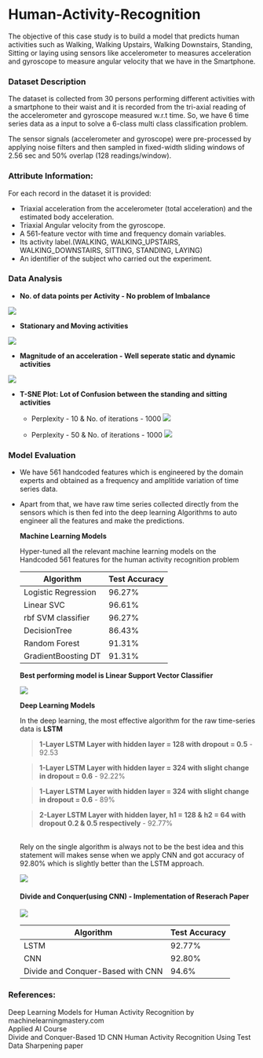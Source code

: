 # Human-Activity-Recognition
The objective of this case study is to build a model that predicts human activities such as Walking, Walking Upstairs, Walking Downstairs, Standing, Sitting or laying using sensors like accelerometer to measures acceleration and gyroscope to measure angular velocity that we have in the Smartphone.

### Dataset Description
The dataset is collected from 30 persons performing different activities with a smartphone to their waist and it is recorded from the tri-axial reading of the accelerometer and gyroscope measured w.r.t time. So, we have 6 time series data as a input to solve a 6-class multi class classification problem.

The sensor signals (accelerometer and gyroscope) were pre-processed by applying noise filters and then sampled in fixed-width sliding windows of 2.56 sec and 50% overlap (128 readings/window).

### Attribute Information:
For each record in the dataset it is provided:

- Triaxial acceleration from the accelerometer (total acceleration) and the estimated body acceleration.
- Triaxial Angular velocity from the gyroscope.
- A 561-feature vector with time and frequency domain variables.
- Its activity label.(WALKING, WALKING_UPSTAIRS, WALKING_DOWNSTAIRS, SITTING, STANDING, LAYING)
- An identifier of the subject who carried out the experiment.

### Data Analysis

- __No. of data points per Activity - No problem of Imbalance__

![](https://github.com/rohitgurjar058/Human-Activity-Recognition/blob/master/Images/datapoints_count.png)

- __Stationary and Moving activities__

![](https://github.com/rohitgurjar058/Human-Activity-Recognition/blob/master/Images/stationary_vs_moving.png)

- __Magnitude of an acceleration - Well seperate static and dynamic activities__ 

![](https://github.com/rohitgurjar058/Human-Activity-Recognition/blob/master/Images/mag_acceleration.png)

- __T-SNE Plot: Lot of Confusion between the standing and sitting activities__

  - Perplexity - 10 & No. of iterations - 1000
![](https://github.com/rohitgurjar058/Human-Activity-Recognition/blob/master/Images/tsne_perp_10_iter_1000.png)

  - Perplexity - 50 & No. of iterations - 1000
![](https://github.com/rohitgurjar058/Human-Activity-Recognition/blob/master/Images/tsne_perp_50_iter_1000.png)

### Model Evaluation

- We have 561 handcoded features which is engineered by the domain experts and obtained as a frequency and amplitide variation of time series data.

- Apart from that, we have raw time series collected directly from the sensors which is then fed into the deep learning Algorithms to auto engineer all the features and make the predictions. 

  __Machine Learning Models__
  
  Hyper-tuned all the relevant machine learning models on the Handcoded 561 features for the human activity recognition problem

   Algorithm | Test Accuracy
    ------------ | -------------
    Logistic Regression | 96.27%    
    Linear SVC          | 96.61%       
    rbf SVM classifier  | 96.27%      
    DecisionTree        | 86.43%      
    Random Forest       | 91.31%       
    GradientBoosting DT | 91.31%  
    
    __Best performing model is Linear Support Vector Classifier__
    
    ![](https://github.com/rohitgurjar058/Human-Activity-Recognition/blob/master/Images/linear_svc_best_model.png)
    
   __Deep Learning Models__

    In the deep learning, the most effective algorithm for the raw time-series data is __LSTM__
    
    > __1-Layer LSTM Layer with hidden layer = 128 with dropout = 0.5__ - 92.53
    
    > __1-Layer LSTM Layer with hidden layer = 324 with slight change in dropout = 0.6__ - 92.22%
    
    > __1-Layer LSTM Layer with hidden layer = 324 with slight change in dropout = 0.6__ - 89%
    
    > __2-Layer LSTM Layer with hidden layer, h1 = 128 & h2 = 64 with dropout 0.2 & 0.5 respectively__ - 92.77%
    
    <br/>
    Rely on the single algorithm is always not to be the best idea and this statement will makes sense when we apply CNN and got accuracy of 92.80% which is slightly better than the LSTM approach. <br/>
    
    ![](https://github.com/rohitgurjar058/Human-Activity-Recognition/blob/master/Images/cnn_acc_92.80.png)
    
    #### Divide and Conquer(using CNN) -  Implementation of Reserach Paper
    
    ![](https://github.com/rohitgurjar058/Human-Activity-Recognition/blob/master/Images/divide_and_conquer.png)
    
   
    Algorithm | Test Accuracy
    ------------ | -------------
    LSTM	| 92.77%
    CNN	| 92.80%
    Divide and Conquer-Based with CNN	| 94.6%
    
### References:

  Deep Learning Models for Human Activity Recognition by machinelearningmastery.com<br/>
  Applied AI Course<br/>
  Divide and Conquer-Based 1D CNN Human Activity Recognition Using Test Data Sharpening paper
   
   
   
   








